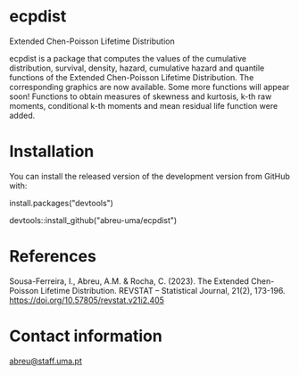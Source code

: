 
# ecpdist
Extended Chen-Poisson Lifetime Distribution

ecpdist is a package that computes the values of the cumulative distribution, 
survival, density, hazard, cumulative hazard and quantile functions of the 
Extended Chen-Poisson Lifetime Distribution. The corresponding graphics are now
available. Some more functions will appear soon! Functions to obtain measures of 
    skewness and kurtosis, k-th raw moments, conditional k-th moments and mean 
    residual life function were added.

# Installation

You can install the released version of the development version from GitHub 
with:

install.packages("devtools")

devtools::install_github("abreu-uma/ecpdist")

# References

Sousa-Ferreira, I., Abreu, A.M. & Rocha, C. (2023). The Extended Chen-Poisson 
Lifetime Distribution. REVSTAT – Statistical Journal, 21(2), 173-196. 
https://doi.org/10.57805/revstat.v21i2.405

# Contact information

abreu@staff.uma.pt

